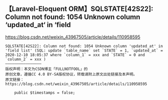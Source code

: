 
## 【Laravel-Eloquent ORM】SQLSTATE[42S22]: Column not found: 1054 Unknown column ‘updated_at‘ in ‘field

https://blog.csdn.net/weixin_43967505/article/details/110958595

```
SQLSTATE[42S22]: Column not found: 1054 Unknown column 'updated_at' in 'field list' (SQL: update `table_name` set `STATE` = 1, `updated_at` = 2020-12-10 18:05:37 where `column_1` = xxx and `STATE` = 0 and `column_2` = xxx )
————————————————
版权声明：本文为CSDN博主「FULLNOTFOOL」的
原创文章，遵循CC 4.0 BY-SA版权协议，转载请附上原文出处链接及本声明。
原文链接：https://blog.csdn.net/weixin_43967505/article/details/110958595
```
```
	public $timestamps = false;
```
